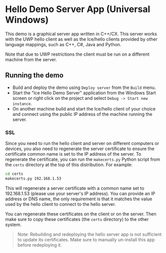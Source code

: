 # Hello Demo Server App (Universal Windows)

This demo is a graphical server app written in C++/CX. This server
works with the UWP hello client as well as the Ice/hello clients provided
by other language mappings, such as C++, C#, Java and Python.

Note that due to UWP restrictions the client must be run on a different
machine from the server.

## Running the demo

* Build and deploy the demo using `Deploy server` from the `Build` menu.
* Start the "Ice Hello Demo Server" application from the Windows Start screen
or right click on the project and select `Debug -> Start new instance`.
* On another machine build and start the Ice/hello client of your choice and
connect using the public IP address of the machine running the server.

### SSL

Since you need to run the hello client and server on different computers
or devices, you also need to regenerate the server certificate to ensure
the certificate common name is set to the IP address of the server. To
regenerate the certificate, you can run the `makecerts.py` Python script
from the `certs` directory at the top of this distribution. For example:

```bash
cd certs
makecerts.py 192.168.1.53
```

This will regenerate a server certificate with a common name set to
192.168.1.53 (please use your server's IP address). You can provide an IP address
or DNS name, the only requirement is that it matches the value used by the
hello client to connect to the hello server.

You can regenerate these certificates on the client or on the server. Then
make sure to copy these certificates (the `certs` directory) to the other system.

 > Note: Rebuilding and redeploying the hello server app is not sufficient to
 > update its certificates. Make sure to manually un-install this app before
 > redeploying it.
